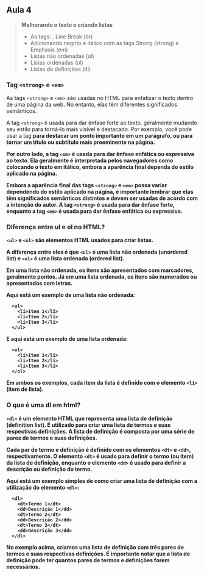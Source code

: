 ## Aula 4

> **Melhorando o texto e criando listas**
>
>- As tags: . Line Break (br)
>- Adicionando negrito e itálico com as tags Strong (strong) e Emphasis (em)
>- Listas não ordenadas (ul)
>- Listas ordenadas (ol)
>- Listas de definições (dl)

### Tag ``<strong>`` e ``<em>``

As tags ``<strong>`` e ``<em>`` são usadas no HTML para enfatizar o texto dentro de uma página da web. No entanto, elas têm diferentes significados semânticos.

A tag ``<strong>`` é usada para dar ênfase forte ao texto, geralmente mudando seu estilo para torná-lo mais visível e destacado. 
  Por exemplo, você pode usar a tag <strong> para destacar um ponto importante em um parágrafo, ou para tornar um título ou subtítulo mais proeminente na página.
  
Por outro lado, a tag ``<em>`` é usada para dar ênfase enfática ou expressiva ao texto. 
  Ela geralmente é interpretada pelos navegadores como colocando o texto em itálico, embora a aparência final dependa do estilo aplicado na página.

Embora a aparência final das tags ``<strong>`` e ``<em>`` possa variar dependendo do estilo aplicado na página, 
  é importante lembrar que elas têm significados semânticos distintos e devem ser usadas de acordo com a intenção do autor. 
  A tag ``<strong>`` é usada para dar ênfase forte, enquanto a tag ``<em>`` é usada para dar ênfase enfática ou expressiva.
  
### Diferença entre ul e ol no HTML?
``<ul>`` e ``<ol>`` são elementos HTML usados para criar listas.

A diferença entre eles é que ``<ul>`` é uma lista não ordenada (unordered list) e ``<ol>`` é uma lista ordenada (ordered list).

Em uma lista não ordenada, os itens são apresentados com marcadores, geralmente pontos. 
Já em uma lista ordenada, os itens são numerados ou apresentados com letras.

Aqui está um exemplo de uma lista não ordenada:

```
  <ul>
    <li>Item 1</li>
    <li>Item 2</li>
    <li>Item 3</li>
  </ul>
```

E aqui está um exemplo de uma lista ordenada:


```
  <ol>
    <li>Item 1</li>
    <li>Item 2</li>
    <li>Item 3</li>
  </ol>
```

Em ambos os exemplos, cada item da lista é definido com o elemento ``<li>`` (item de lista).

### O que é uma dl em html?
``<dl>`` é um elemento HTML que representa uma lista de definição (definition list). 
É utilizado para criar uma lista de termos e suas respectivas definições. A lista de definição é composta por uma série de pares de termos e suas definições.

Cada par de termo e definição é definido com os elementos ``<dt>`` e ``<dd>``, 
respectivamente. O elemento ``<dt>`` é usado para definir o termo (ou item) da lista de definição, enquanto o elemento 
``<dd>`` é usado para definir a descrição ou definição do termo.

Aqui está um exemplo simples de como criar uma lista de definição com a utilização do elemento ``<dl>``:

```
  <dl>
    <dt>Termo 1</dt>
    <dd>Descrição 1</dd>
    <dt>Termo 2</dt>
    <dd>Descrição 2</dd>
    <dt>Termo 3</dt>
    <dd>Descrição 3</dd>
  </dl>
```

No exemplo acima, criamos uma lista de definição com três pares de termos e suas respectivas definições. 
É importante notar que a lista de definição pode ter quantos pares de termos e definições forem necessários.

